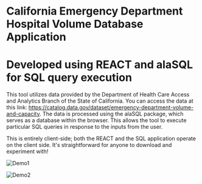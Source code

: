 # California Emergency Department Hospital Volume Database Application
# Developed using REACT and alaSQL for SQL query execution

This tool utilizes data provided by the Department of Health Care Access and Analytics Branch of the State of California. You can access the data at this link: https://catalog.data.gov/dataset/emergency-department-volume-and-capacity. The data is processed using the alaSQL package, which serves as a database within the browser. This allows the tool to execute particular SQL queries in response to the inputs from the user.

This is entirely client-side; both the REACT and the SQL application operate on the client side. It's straightforward for anyone to download and experiment with!

![Demo1](src/assets/itemsearch.gif)

![Demo2](src/assets/namesearch.gif)
